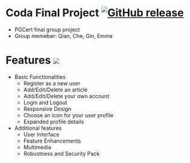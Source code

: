


# Coda Final Project [![GitHub release](https://img.shields.io/github/release/129emma/Coda_Final_Project.svg)]()
- PGCert final group project 
- Group memeber: Qian, Che, Gin, Emma



# Features ![](http://progressed.io/bar/100?title=completed)
- Basic Functionalities
     - Register as a new user
     - Add/Edit/Delete an article
     - Add/Edit/Delete your own account
     - Login and Logout
     - Responsive Design
     - Choose an icon for your user profile
     - Expanded profile details
- Additional features
     - User Interface
     - Feature Enhancements
     - Multimedia
     - Robustness and Security Pack
